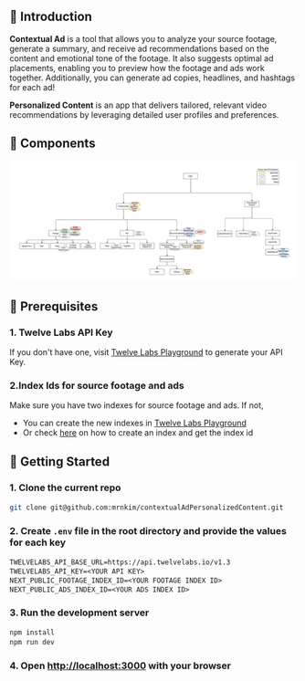 ## 👋 Introduction

**Contextual Ad** is a tool that allows you to analyze your source footage, generate a summary, and receive ad recommendations based on the content and emotional tone of the footage. It also suggests optimal ad placements, enabling you to preview how the footage and ads work together. Additionally, you can generate ad copies, headlines, and hashtags for each ad!

**Personalized Content** is an app that delivers tailored, relevant video recommendations by leveraging detailed user profiles and preferences.


## 🧱 Components
 ![alt text](image-1.png)

## 🚀 Prerequisites

### 1. Twelve Labs API Key

If you don't have one, visit [Twelve Labs Playground](https://playground.twelvelabs.io/) to generate your API Key.

### 2.Index Ids for source footage and ads

Make sure you have two indexes for source footage and ads. If not,

- You can create the new indexes in [Twelve Labs Playground](https://playground.twelvelabs.io/)
- Or check [here](https://docs.twelvelabs.io/docs/create-indexes) on how to create an index and get the index id

## 🔑 Getting Started

### 1. Clone the current repo

```sh
git clone git@github.com:mrnkim/contextualAdPersonalizedContent.git
```

### 2. Create `.env` file in the root directory and provide the values for each key

```
TWELVELABS_API_BASE_URL=https://api.twelvelabs.io/v1.3
TWELVELABS_API_KEY=<YOUR API KEY>
NEXT_PUBLIC_FOOTAGE_INDEX_ID=<YOUR FOOTAGE INDEX ID>
NEXT_PUBLIC_ADS_INDEX_ID=<YOUR ADS INDEX ID>
```

### 3. Run the development server

```bash
npm install
npm run dev
```

### 4. Open [http://localhost:3000](http://localhost:3000) with your browser
